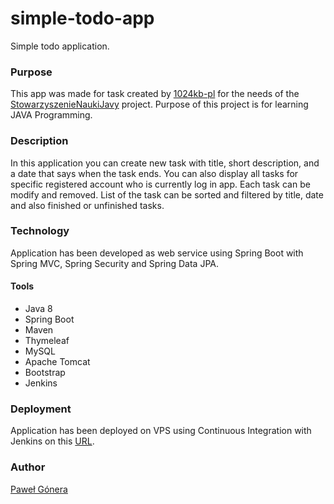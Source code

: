 # simple-todo-app
Simple todo application.

### Purpose
This app was made for task created by [1024kb-pl](https://github.com/1024kb-pl) for the needs of the 
[StowarzyszenieNaukiJavy](https://github.com/1024kb-pl/StowarzyszenieNaukiJavy) project. Purpose of this project is for learning JAVA Programming.

### Description
In this application you can create new task with title, short description, and a date that says when the task ends. You can also display all tasks
for specific registered account who is currently log in app. Each task can be modify and removed. List of the task can be sorted and filtered
by title, date and also finished or unfinished tasks.

### Technology
Application has been developed as web service using Spring Boot with Spring MVC, Spring Security and Spring Data JPA.

#### Tools
* Java 8
* Spring Boot
* Maven
* Thymeleaf
* MySQL
* Apache Tomcat
* Bootstrap
* Jenkins

### Deployment
Application has been deployed on VPS using Continuous Integration with Jenkins on this [URL](http://54.37.139.130:8080/SimpleToDoApp/).

### Author
[Paweł Gónera](https://www.linkedin.com/in/pawe%C5%82-g%C3%B3nera-87055aa2/)


